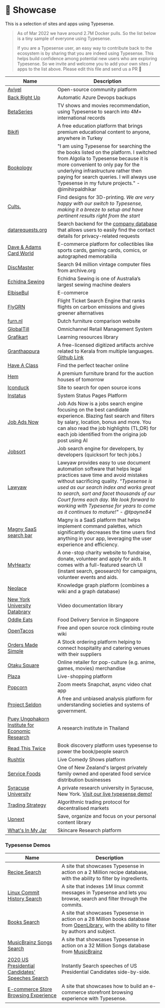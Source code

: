 # 🌟 Showcase

This is a selection of sites and apps using Typesense.

> As of Mar 2022 we have around 2.7M Docker pulls. So the list below is a tiny sample of everyone using Typesense.
> 
> If you are a Typesense user, an easy way to contribute back to the ecosystem is by sharing that you are indeed using Typesense. This helps build confidence among potential new users who are exploring Typesense.
> So we invite and welcome you to add your own sites / apps to the list above. Please edit this file and send us a PR 🙏 


| Name        | Description |
| ----------- | ----------- |
| [Aviyel](https://aviyel.com) | Open-source community platform |
| [Back Right Up](https://backrightup.com) | Automatic Azure Devops backups |
| [BetaSeries](https://www.betaseries.com/) | TV shows and movies recommendation, using Typesense to search into 4M+ international records |
| [Bikifi](https://bikifi.com/) | A free education platform that brings premium educational content to anyone, anywhere in Turkey |
| [Bookology](https://play.google.com/store/apps/details?id=com.imihirpaldhikar.bookology) | "I am using Typesense for searching the the books listed on the platform. I switched from Algolia to Typesense because it is more convenient to only pay for the underlying infrastructure rather then paying for search queries. I will always use Typesense in my future projects." - @imihirpaldhikar
| [Cults.](https://cults3d.com) | Find designs for 3D-printing. *We are very happy with our switch to Typesense, making it a breeze to setup and have pertinent results right from the start* |
| [datarequests.org](https://www.datarequests.org/) | Search backend for the [company database](https://www.datarequests.org/company) that allows users to easily find the contact details for privacy-related requests |
| [Dave & Adams Card World](https://www.dacardworld.com) | E-commerce platform for collectibles like sports cards, gaming cards, comics, or autographed memorabilia |
| [DiscMaster](http://discmaster.textfiles.com/search) | Search 94 million vintage computer files from archive.org |
| [Echidna Sewing](https://www.echidnasewing.com.au) | Echidna Sewing is one of Australia’s largest sewing machine dealers |
| [ElbiseBul](https://www.elbisebul.com/) | E-commerce |
| [FlyGRN](https://flygrn.com) | Flight Ticket Search Engine that ranks flights on carbon emissions and gives greener alternatives |
| [furn.nl](https://furn.nl) | Dutch furniture comparison website |
| [GlobalTill](https://www.globaltill.com) | Omnichannel Retail Management System |
| [Grafikart](https://www.grafikart.fr/) | Learning resources library |
| [Granthappura](https://gpura.org/) | A free-licensed digitized artifacts archive related to Kerala from multiple languages. [Github Link](https://github.com/indic-archive/omeka-typesense-search) |
| [Have A Class](https://haveaclass.com/) | Find the perfect teacher online |
| [Hem](https://hem.com) | A premium furniture brand for the auction houses of tomorrow |
| [Iconduck](https://iconduck.com) | Site to search for open source icons |
| [Instatus](https://instatus.com) | System Status Pages Platform |
| [Job Ads Now](https://www.jobadsnow.com) | Job Ads Now is a jobs search engine focusing on the best candidate experience. Blazing fast search and filters by salary, location, bonus and more. You can also read the job highlights (TL;DR) for each job identified from the origina job post using AI | 
| [Jobsort](https://www.jobsort.com/) | Job search engine for developers, by developers (quicksort for tech jobs.) |
| [Lawyaw](https://lawyaw.com) | Lawyaw provides easy to use document automation software that helps legal practices save time and avoid mistakes without sacrificing quality. *"Typesense is used as our search index and works great to search, sort and facet thousands of our Court forms each day. We look forward to working with Typesense for years to come as it continues to mature!" - @tpayne84* | 
| [Magny SaaS search bar](https://magny.io) | Magny is a SaaS platform that helps implement command palettes, which significantly decreases the time users find anything in your app, leveraging the user experience and efficiency. |
| [MyHearty](https://myhearty.my) | A one-stop charity website to fundraise, donate, volunteer and apply for aids. It comes with a full-featured search UI (instant search, geosearch) for campaigns, volunteer events and aids. |
| [Neolace](https://www.neolace.com) | Knowledge graph platform (combines a wiki and a graph database) |
| [New York University Databrary](https://nyu.databrary.org/) | Video documentation library |
| [Oddle Eats](https://eats.oddle.me) | Food Delivery Service in Singapore | 
| [OpenTacos](https://tacos.openbeta.io) | Free and open source rock climbing route wiki |
| [Orders Made Simple](https://ordersmadesimple.com) | A Stock ordering platform helping to connect hospitality and catering venues with their suppliers |
| [Otaku Square](https://www.otakusquare.com) | Online retailer for pop-culture (e.g. anime, games, movies) merchandise |
| [Plaza](https://www.useplaza.com) | Live-shopping platform |
| [Popcorn](https://onpopcorn.com) | Zoom meets Snapchat, async video chat app |
| [Project Seldon](https://projectseldon.org) | A free and unbiased analysis platform for understanding societies and systems of government. |
| [Puey Ungphakorn Institute for Economic Research](https://www.pier.or.th) | A research institute in Thailand |
| [Read This Twice](https://www.readthistwice.com/) | Book discovery platform uses typesense to power the book/people search |
| [Rushtix](https://rushtix.com) | Live Comedy Shows platform |
| [Service Foods](https://www.servicefoods.co.nz) | One of New Zealand's largest privately family owned and operated food service distribution businesses |
| [Syracuse University](https://syracuse.edu) | A private research university in Syracuse, New York. [Visit our live typesense demo!](https://typesense-demo.dev3.digitalservices.syr.edu) |
| [Trading Strategy](https://tradingstrategy.ai/blog/world-fastest-token-search) | Algorithmic trading protocol for decentralised markets |
| [Upnext](https://www.getupnext.com) | Save, organize and focus on your personal content library |
| [What's In My Jar](https://whatsinmyjar.com) | Skincare Research platform |

### Typesense Demos

| Name        | Description |
| ----------- | ----------- |
| [Recipe Search](https://recipe-search.typesense.org/) | A site that showcases Typesense in action on a 2 Million recipe database, with the ability to filter by ingredients.|
| [Linux Commit History Search](https://linux-commits-search.typesense.org/) | A site that indexes 1M linux commit messages in Typesense and lets you browse, search and filter through the commits.|
| [Books Search](https://books-search.typesense.org/) | A site that showcases Typesense in action on a 28 Million books database from [OpenLibrary](https://openlibrary.org/), with the ability to filter by authors and subject.  |
| [MusicBrainz Songs Search](https://songs-search.typesense.org/) | A site that showcases Typesense in action on a 32 Million Songs database from [MusicBrainz](https://musicbrainz.org/) |
| [2020 US Presidential Candidates' Speeches Search](https://biden-trump-speeches-search.typesense.org/) | Instantly Search speeches of US Presidential Candidates side-by-side. |
| [E-commerce Store Browsing Experience](https://ecommerce-store.typesense.org/) | A site that showcases how to build an e-commerce storefront browsing experience with Typesense. |
